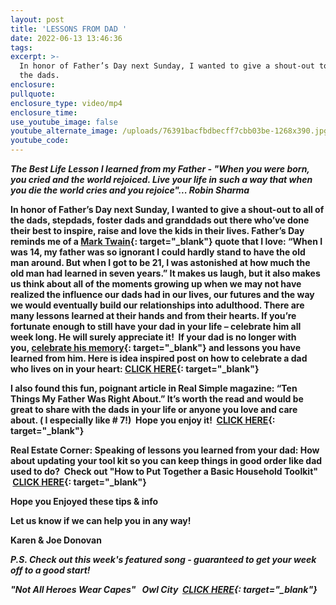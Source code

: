 ```yaml
---
layout: post
title: 'LESSONS FROM DAD '
date: 2022-06-13 13:46:36
tags:
excerpt: >-
  In honor of Father’s Day next Sunday, I wanted to give a shout-out to all of
  the dads.
enclosure:
pullquote:
enclosure_type: video/mp4
enclosure_time:
use_youtube_image: false
youtube_alternate_image: /uploads/76391bacfbdbecff7cbb03be-1268x390.jpg
youtube_code:
---
```

***The Best Life Lesson I learned from my Father - "When you were born, you cried and the world rejoiced. Live your life in such a way that when you die the world cries and you rejoice"... Robin Sharma&nbsp;***

**In honor of Father’s Day next Sunday, I wanted to give a shout-out to all of the dads, stepdads, foster dads and granddads out there who’ve done their best to inspire, raise and love the kids in their lives. Father’s Day reminds me of a&nbsp;[Mark Twain](https://t.e2ma.net/click/a6qfph/q6p3gvi/m3k6fq){: target="_blank"}&nbsp;quote that I love: “When I was 14, my father was so ignorant I could hardly stand to have the old man around. But when I got to be 21, I was astonished at how much the old man had learned in seven years.” It makes us laugh, but it also makes us think about all of the moments growing up when we may not have realized the influence our dads had in our lives, our futures and the way we would eventually build our relationships into adulthood. There are many lessons learned at their hands and from their hearts. If you’re fortunate enough to still have your dad in your life – celebrate him all week long. He will surely appreciate it\!&nbsp; If your dad is no longer with you,&nbsp;[celebrate his memory](https://t.e2ma.net/click/a6qfph/q6p3gvi/2vl6fq){: target="_blank"}&nbsp;and lessons you have learned from him. Here is idea inspired post on how to celebrate a dad who lives on in your heart:&nbsp;[CLICK HERE](https://t.e2ma.net/click/a6qfph/q6p3gvi/iom6fq){: target="_blank"}**

**I also found this fun, poignant article in Real Simple magazine: “Ten Things My Father Was Right About.” It’s worth the read and would be great to share with the dads in your life or anyone you love and care about. ( I especially like \# 7\!)&nbsp; Hope you enjoy it\! &nbsp;[CLICK HERE](https://t.e2ma.net/click/a6qfph/q6p3gvi/ygn6fq){: target="_blank"}&nbsp;**

**Real Estate Corner: Speaking of lessons you learned from your dad: How about updating your tool kit so you can keep things in good order like dad used to do?&nbsp; Check out "How to Put Together a Basic Household Toolkit" &nbsp;[CLICK HERE](https://t.e2ma.net/click/a6qfph/q6p3gvi/e9n6fq){: target="_blank"}**

**Hope you Enjoyed these tips & info**

**Let us know if we can help you in any way\!&nbsp;**

**Karen & Joe Donovan&nbsp;**

***P.S. Check out this week's featured song - guaranteed to get your week off to a good start\! &nbsp;***

***"Not All Heroes Wear Capes" &nbsp;******&nbsp;Owl City &nbsp;[CLICK HERE](https://t.e2ma.net/click/a6qfph/q6p3gvi/u1o6fq){: target="_blank"}***
